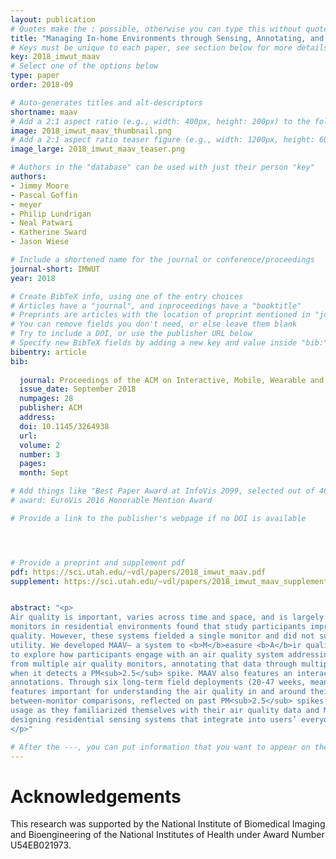 ```yaml
---
layout: publication
# Quotes make the : possible, otherwise you can type this without quotes
title: "Managing In-home Environments through Sensing, Annotating, and Visualizing Air Quality Data"
# Keys must be unique to each paper, see section below for more details
key: 2018_imwut_maav
# Select one of the options below
type: paper 
order: 2018-09

# Auto-generates titles and alt-descriptors
shortname: maav
# Add a 2:1 aspect ratio (e.g., width: 400px, height: 200px) to the folder /assets/images/publications/
image: 2018_imwut_maav_thumbnail.png
# Add a 2:1 aspect ratio teaser figure (e.g., width: 1200px, height: 600px) to the folder /assets/images/publications/
image_large: 2018_imwut_maav_teaser.png

# Authors in the "database" can be used with just their person "key"
authors:
- Jimmy Moore
- Pascal Goffin
- meyer
- Philip Lundrigan
- Neal Patwari
- Katherine Sward
- Jason Wiese

# Include a shortened name for the journal or conference/proceedings
journal-short: IMWUT
year: 2018

# Create BibTeX info, using one of the entry choices
# Articles have a "journal", and inproceedings have a "booktitle"
# Preprints are articles with the location of preprint mentioned in "journal"
# You can remove fields you don't need, or else leave them blank
# Try to include a DOI, or use the publisher URL below
# Specify new BibTeX fields by adding a new key and value inside "bib:"
bibentry: article 
bib:
  
  journal: Proceedings of the ACM on Interactive, Mobile, Wearable and Ubiquitous Technologies (IMWUT)(Ubicomp)
  issue_date: September 2018
  numpages: 28
  publisher: ACM
  address: 
  doi: 10.1145/3264938
  url: 
  volume: 2
  number: 3
  pages: 
  month: Sept

# Add things like "Best Paper Award at InfoVis 2099, selected out of 4000 submissions"
# award: EuroVis 2016 Honorable Mention Award

# Provide a link to the publisher's webpage if no DOI is available




# Provide a preprint and supplement pdf
pdf: https://sci.utah.edu/~vdl/papers/2018_imwut_maav.pdf
supplement: https://sci.utah.edu/~vdl/papers/2018_imwut_maav_supplement.zip


abstract: "<p>
Air quality is important, varies across time and space, and is largely invisible. Pioneering past work deploying air quality
monitors in residential environments found that study participants improved their awareness of and engagement with air
quality. However, these systems fielded a single monitor and did not support user-specified annotations, inhibiting their
utility. We developed MAAV– a system to <b>M</b>easure <b>A</b>ir quality, <b>A</b>nnotate data streams, and <b>V</b>isualize real-time PM<sub>2.5</sub> levels –
to explore how participants engage with an air quality system addressing these challenges. MAAV supports collecting data
from multiple air quality monitors, annotating that data through multiple modalities, and sending text message prompts
when it detects a PM<sub>2.5</sub> spike. MAAV also features an interactive tablet interface for displaying measurement data and
annotations. Through six long-term field deployments (20-47 weeks, mean 37.7 weeks), participants found these system
features important for understanding the air quality in and around their homes. Participants gained new insights from
between-monitor comparisons, reflected on past PM<sub>2.5</sub> spikes with the help of their annotations, and adapted their system
usage as they familiarized themselves with their air quality data and MAAV. These results yield important insights for
designing residential sensing systems that integrate into users’ everyday lives.
</p>"

# After the ---, you can put information that you want to appear on the website using markdown formatting or HTML. A good example are acknowledgements, extra references, an erratum, etc.
---
```


# Acknowledgements
This research was supported by the National Institute of Biomedical Imaging and Bioengineering of the National Institutes of Health under Award Number U54EB021973. 
